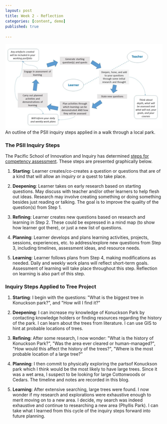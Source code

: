 ```yaml
---
layout: post
title: Week 2 - Reflection
categories: [content, demo]
published: true

---
```

![Lagdale1](/assets/image/PSIItools.png)
An outline of the PSII inquiry steps applied in a walk through a local park.

### The PSII Inquiry Steps

The Pacific School of Innovation and Inquiry has determined [steps for competency assessment](https://learningstorm.org/inquiry-tools/). These steps are presented graphically below.

1. **Starting**: Learner creates/co-creates a question or questions that are of a kind that will allow an inquiry or a quest to take place.

2. **Deepening**: Learner takes on early research based on starting questions. May discuss with teacher and/or other learners to help flesh out ideas. Research may involve creating something or doing something besides just reading or talking. The goal is to improve the quality of the question(s) from Step 1.

3. **Refining**: Learner creates new questions based on research and learning in Step 2. These could be expressed in a mind map (to show how learner got there), or just a new list of questions.

4. **Planning**: Learner develops and plans learning activities, projects, sessions, experiences, etc. to address/explore new questions from Step 3, including timelines, assessment ideas, and resource needs.

5. **Learning**: Learner follows plans from Step 4, making modifications as needed. Daily and weekly work plans will reflect short-term goals. Assessment of learning will take place throughout this step. Reflection on learning is also part of this step.


### Inquiry Steps Applied to Tree Project

1. **Starting**: I begin with the questions: "What is the biggest tree in Konuckson park?", and "How will I find it?"

2. **Deepening**: I can increase my knowledge of Konuckson Park by contacting knowledge holders or finding resources regarding the history of the park. I can learn about the trees from literature. I can use GIS to hint at probable locations of trees. 

3. **Refining**: After some research, I now wonder: "What is the history of Konuckson Park?", "Was the area ever cleared or human-managed?", "How would this affect the history of the trees?", "Where is the most probable location of a large tree?"

4. **Planning**: I then commit to physically exploring the partsof Konuckson park which I think would be the most likely to have large trees. Since it was a wet area, I suspect to be looking for large Cottonwoods or Cedars. The timeline and notes are recorded in this blog. 

5. **Learning**: After extensive searching, large trees were found. I now wonder if my research and explorations were exhaustive enough to merit moving on to a new area. I decide, my search was indeed exhaustive and continue to researching a new area (Phyllis Park). I can take what I learned from this cycle of the inquiry steps forward into future planning.
